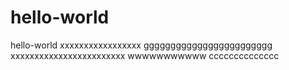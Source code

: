 # hello-world
hello-world
xxxxxxxxxxxxxxxxx
gggggggggggggggggggggggg
xxxxxxxxxxxxxxxxxxxxxxxx
wwwwwwwwwww
cccccccccccccc
